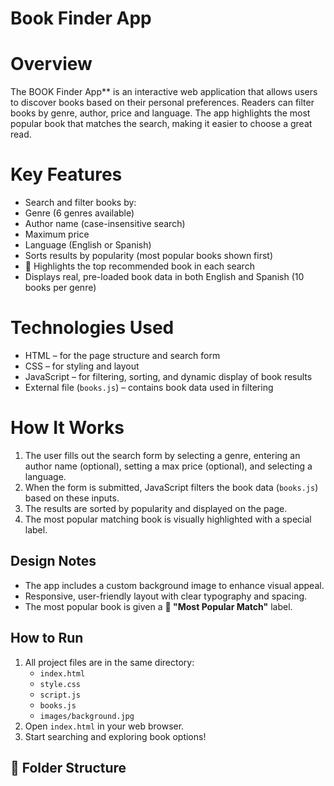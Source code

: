 # Book Finder App

# Overview
The BOOK Finder App** is an interactive web application that allows users to discover books based on their personal preferences. Readers can filter books by genre, author, price and language. The app highlights the most popular book that matches the search, making it easier to choose a great read.

# Key Features
- Search and filter books by:
- Genre (6 genres available)
- Author name (case-insensitive search)
- Maximum price
- Language (English or Spanish)
- Sorts results by popularity (most popular books shown first)
- 💜 Highlights the top recommended book in each search
- Displays real, pre-loaded book data in both English and Spanish (10 books per genre)

# Technologies Used
- HTML – for the page structure and search form  
- CSS – for styling and layout  
- JavaScript – for filtering, sorting, and dynamic display of book results  
- External file (`books.js`) – contains book data used in filtering  

# How It Works
1. The user fills out the search form by selecting a genre, entering an author name (optional), setting a max price (optional), and selecting a language.
2. When the form is submitted, JavaScript filters the book data (`books.js`) based on these inputs.
3. The results are sorted by popularity and displayed on the page.
4. The most popular matching book is visually highlighted with a special label.

## Design Notes
- The app includes a custom background image to enhance visual appeal.
- Responsive, user-friendly layout with clear typography and spacing.
- The most popular book is given a **💜 "Most Popular Match"** label.

## How to Run
1. All project files are in the same directory:
   - `index.html`
   - `style.css`
   - `script.js`
   - `books.js`
   - `images/background.jpg`
2. Open `index.html` in your web browser.
3. Start searching and exploring book options!

## 📁 Folder Structure

